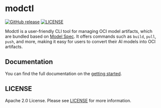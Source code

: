 # modctl

[![GitHub release](https://img.shields.io/github/release/CloudNativeAI/modctl.svg)](https://github.com/CloudNativeAI/modctl/releases)
[![LICENSE](https://img.shields.io/github/license/CloudNativeAI/modctl.svg?style=flat-square)](https://github.com/CloudNativeAI/modctl/blob/main/LICENSE)

Modctl is a user-friendly CLI tool for managing OCI model artifacts, which are bundled based on [Model Spec](https://github.com/CloudNativeAI/model-spec).
It offers commands such as `build`, `pull`, `push`, and more, making it easy for users to convert their AI models into OCI artifacts.

## Documentation

You can find the full documentation on the [getting started](./docs/getting-started.md).

## LICENSE

Apache 2.0 License. Please see [LICENSE](LICENSE) for more information.